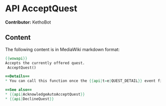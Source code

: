 # API AcceptQuest

**Contributor:** KethoBot

## Content

The following content is in MediaWiki markdown format:

```mediawiki
{{wowapi}}
Accepts the currently offered quest.
 AcceptQuest()

==Details==
* You can call this function once the {{api|t=e|QUEST_DETAIL}} event fires.

==See also==
* {{api|AcknowledgeAutoAcceptQuest}}
* {{api|DeclineQuest}}
```